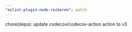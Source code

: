 ```yaml
---
"eslint-plugin-node-roikoren": patch
---
```


chore(deps): update codecov/codecov-action action to v3
